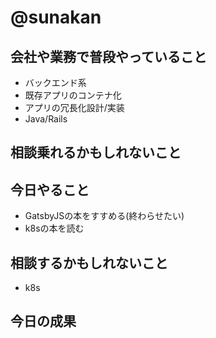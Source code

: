 # @sunakan

## 会社や業務で普段やっていること

- バックエンド系
- 既存アプリのコンテナ化
- アプリの冗長化設計/実装
- Java/Rails

## 相談乗れるかもしれないこと


## 今日やること

- GatsbyJSの本をすすめる(終わらせたい)
- k8sの本を読む

## 相談するかもしれないこと

- k8s

## 今日の成果

